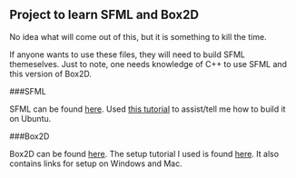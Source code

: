 ## Project to learn SFML and Box2D

No idea what will come out of this, but it is something to kill the time.

If anyone wants to use these files, they will need to build SFML themeselves.
Just to note, one needs knowledge of C++ to use SFML and this version of Box2D.

###SFML

SFML can be found [here](http://www.sfml-dev.org/download/sfml/2.0/).
Used [this tutorial](http://sfmlcoder.wordpress.com/2011/08/16/building-sfml-2-0-with-make-for-gcc/) to assist/tell me how to build it on Ubuntu.

###Box2D

Box2D can be found [here](https://code.google.com/p/box2d/).
The setup tutorial I used is found [here](http://www.iforce2d.net/b2dtut/setup-linux). It also contains links for setup on Windows and Mac.